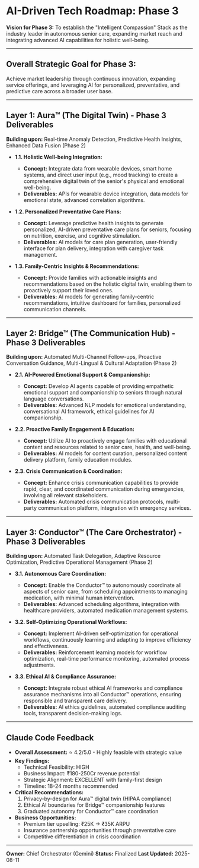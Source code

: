 # AI-Driven Tech Roadmap: Phase 3

**Vision for Phase 3:** To establish the "Intelligent Compassion" Stack as the industry leader in autonomous senior care, expanding market reach and integrating advanced AI capabilities for holistic well-being.

---

## Overall Strategic Goal for Phase 3:

Achieve market leadership through continuous innovation, expanding service offerings, and leveraging AI for personalized, preventative, and predictive care across a broader user base.

---

## Layer 1: Aura™ (The Digital Twin) - Phase 3 Deliverables

**Building upon:** Real-time Anomaly Detection, Predictive Health Insights, Enhanced Data Fusion (Phase 2)

*   **1.1. Holistic Well-being Integration:**
    *   **Concept:** Integrate data from wearable devices, smart home systems, and direct user input (e.g., mood tracking) to create a comprehensive digital twin of the senior's physical and emotional well-being.
    *   **Deliverables:** APIs for wearable device integration, data models for emotional state, advanced correlation algorithms.

*   **1.2. Personalized Preventative Care Plans:**
    *   **Concept:** Leverage predictive health insights to generate personalized, AI-driven preventative care plans for seniors, focusing on nutrition, exercise, and cognitive stimulation.
    *   **Deliverables:** AI models for care plan generation, user-friendly interface for plan delivery, integration with caregiver task management.

*   **1.3. Family-Centric Insights & Recommendations:**
    *   **Concept:** Provide families with actionable insights and recommendations based on the holistic digital twin, enabling them to proactively support their loved ones.
    *   **Deliverables:** AI models for generating family-centric recommendations, intuitive dashboard for families, personalized communication channels.

---

## Layer 2: Bridge™ (The Communication Hub) - Phase 3 Deliverables

**Building upon:** Automated Multi-Channel Follow-ups, Proactive Conversation Guidance, Multi-Lingual & Cultural Adaptation (Phase 2)

*   **2.1. AI-Powered Emotional Support & Companionship:**
    *   **Concept:** Develop AI agents capable of providing empathetic emotional support and companionship to seniors through natural language conversations.
    *   **Deliverables:** Advanced NLP models for emotional understanding, conversational AI framework, ethical guidelines for AI companionship.

*   **2.2. Proactive Family Engagement & Education:**
    *   **Concept:** Utilize AI to proactively engage families with educational content and resources related to senior care, health, and well-being.
    *   **Deliverables:** AI models for content curation, personalized content delivery platform, family education modules.

*   **2.3. Crisis Communication & Coordination:**
    *   **Concept:** Enhance crisis communication capabilities to provide rapid, clear, and coordinated communication during emergencies, involving all relevant stakeholders.
    *   **Deliverables:** Automated crisis communication protocols, multi-party communication platform, integration with emergency services.

---

## Layer 3: Conductor™ (The Care Orchestrator) - Phase 3 Deliverables

**Building upon:** Automated Task Delegation, Adaptive Resource Optimization, Predictive Operational Management (Phase 2)

*   **3.1. Autonomous Care Coordination:**
    *   **Concept:** Enable the Conductor™ to autonomously coordinate all aspects of senior care, from scheduling appointments to managing medication, with minimal human intervention.
    *   **Deliverables:** Advanced scheduling algorithms, integration with healthcare providers, automated medication management systems.

*   **3.2. Self-Optimizing Operational Workflows:**
    *   **Concept:** Implement AI-driven self-optimization for operational workflows, continuously learning and adapting to improve efficiency and effectiveness.
    *   **Deliverables:** Reinforcement learning models for workflow optimization, real-time performance monitoring, automated process adjustments.

*   **3.3. Ethical AI & Compliance Assurance:**
    *   **Concept:** Integrate robust ethical AI frameworks and compliance assurance mechanisms into all Conductor™ operations, ensuring responsible and transparent care delivery.
    *   **Deliverables:** AI ethics guidelines, automated compliance auditing tools, transparent decision-making logs.

---

## Claude Code Feedback

*   **Overall Assessment:** ⭐ 4.2/5.0 - Highly feasible with strategic value
*   **Key Findings:**
    *   Technical Feasibility: HIGH
    *   Business Impact: ₹180-250Cr revenue potential
    *   Strategic Alignment: EXCELLENT with family-first design
    *   Timeline: 18-24 months recommended
*   **Critical Recommendations:**
    1.  Privacy-by-design for Aura™ digital twin (HIPAA compliance)
    2.  Ethical AI boundaries for Bridge™ companionship features
    3.  Graduated autonomy for Conductor™ care coordination
*   **Business Opportunities:**
    *   Premium tier upselling: ₹25K → ₹35K ARPU
    *   Insurance partnership opportunities through preventative care
    *   Competitive differentiation in crisis coordination

---

**Owner:** Chief Orchestrator (Gemini)
**Status:** Finalized
**Last Updated:** 2025-08-11

